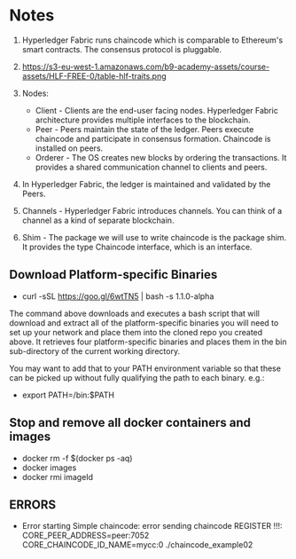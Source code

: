 # Notes

1.  Hyperledger Fabric runs chaincode which is comparable to Ethereum's smart contracts. The consensus protocol is pluggable.

2.  https://s3-eu-west-1.amazonaws.com/b9-academy-assets/course-assets/HLF-FREE-0/table-hlf-traits.png

3. Nodes:
	- Client - Clients are the end-user facing nodes. Hyperledger Fabric architecture provides multiple interfaces to the blockchain.
	- Peer - Peers maintain the state of the ledger. Peers execute chaincode and participate in consensus formation. Chaincode is installed on peers.
	- Orderer - The OS creates new blocks by ordering the transactions. It provides a shared communication channel to clients and peers. 

4. In Hyperledger Fabric, the ledger is maintained and validated by the Peers.

5. Channels - Hyperledger Fabric introduces channels. You can think of a channel as a kind of separate blockchain.

6. Shim - The package we will use to write chaincode is the package shim. It provides the type Chaincode interface, which is an interface.

## Download Platform-specific Binaries
- curl -sSL https://goo.gl/6wtTN5 | bash -s 1.1.0-alpha

The command above downloads and executes a bash script that will download and extract all of the platform-specific binaries you will need to set up your network and place them into the cloned repo you created above. It retrieves four platform-specific binaries and places them in the bin sub-directory of the current working directory.

You may want to add that to your PATH environment variable so that these can be picked up without fully qualifying the path to each binary. e.g.:
- export PATH=<path to download location>/bin:$PATH

## Stop and remove all docker containers and images
- docker rm -f $(docker ps -aq)
- docker images
- docker rmi imageId

## ERRORS
- Error starting Simple chaincode: error sending chaincode REGISTER
!!!: CORE_PEER_ADDRESS=peer:7052 CORE_CHAINCODE_ID_NAME=mycc:0  ./chaincode_example02